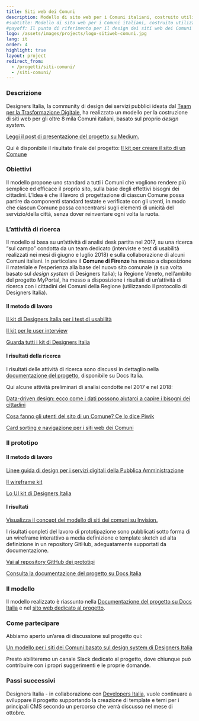 ```yaml
---
title: Siti web dei Comuni
description: Modello di sito web per i Comuni italiani, costruito utilizzando il design system di Designers Italia.
#subtitle: Modello di sito web per i Comuni italiani, costruito utilizzando il design system di Designers Italia
#payoff: Il punto di riferimento per il design dei siti web dei Comuni
logo: /assets/images/projects/logo-sitiweb-comuni.jpg
lang: it
order: 4
highlight: true
layout: project
redirect_from:
  - /progetti/siti-comuni/
  - /siti-comuni/
---
```


### Descrizione
Designers Italia, la community di design dei servizi pubblici ideata dal [Team per la Trasformazione Digitale](https://teamdigitale.governo.it/), ha realizzato un modello per la costruzione di siti web per gli oltre 8 mila Comuni italiani, basato sul proprio *design system*.

[Leggi il post di presentazione del progetto su Medium.](https://medium.com/team-per-la-trasformazione-digitale/modello-standard-sito-web-comuni-design-prototipo-mobile-first-open-source-organizzazione-contenuti-38b330e695a1)

Qui è disponibile il risultato finale del progetto:
[Il kit per creare il sito di un Comune](https://designers.italia.it/kit/comuni/)

### Obiettivi

Il modello propone uno standard a tutti i Comuni che vogliono rendere più semplice ed efficace il proprio sito, sulla base degli effettivi bisogni dei cittadini. L’idea è che il lavoro di progettazione di ciascun Comune possa partire da componenti standard testate e verificate con gli utenti, in modo che ciascun Comune possa concentrarsi sugli elementi di unicità del servizio/della città, senza dover reinventare ogni volta la ruota.

### L’attività di ricerca

Il modello si basa su un’attività di analisi desk partita nel 2017, su una ricerca “sul campo” condotta da un team dedicato (interviste e test di usabilità realizzati nei mesi di giugno e luglio 2018) e sulla collaborazione di alcuni Comuni italiani. In particolare il **Comune di Firenze** ha messo a disposizione il materiale e l’esperienza alla base del nuovo sito comunale (a sua volta basato sul *design system* di Designers Italia); la Regione Veneto, nell’ambito del progetto MyPortal, ha messo a disposizione i risultati di un’attività di ricerca con i cittadini dei Comuni della Regione (utilizzando il protocollo di Designers Italia).

#### Il metodo di lavoro

[Il kit di Designers Italia per i test di usabilità](https://designers.italia.it/kit/web-toolkit/)

[Il kit per le user interview](https://designers.italia.it/kit/user-interviews/)

[Guarda tutti i kit di Designers Italia](https://designers.italia.it/kit/)

#### I risultati della ricerca

I risultati delle attività di ricerca sono discussi in dettaglio nella [documentazione del progetto](https://docs.italia.it/italia/designers-italia/design-comuni-docs), disponibile su Docs Italia.

Qui alcune attività preliminari di analisi condotte nel 2017 e nel 2018:

[Data-driven design: ecco come i dati possono aiutarci a capire i bisogni dei cittadini](https://medium.com/designers-italia/data-driven-design-ecco-come-i-dati-possono-aiutarci-a-capire-i-bisogni-dei-cittadini-38f04d898f4d)

[Cosa fanno gli utenti del sito di un Comune? Ce lo dice Piwik](https://medium.com/designers-italia/cosa-fanno-gli-utenti-del-sito-di-un-comune-ce-lo-dice-piwik-dedc67504b35)

[Card sorting e navigazione per i siti web dei Comuni](https://medium.com/designers-italia/card-sorting-e-navigazione-per-i-siti-web-dei-comuni-f4ae175b84c4)

### Il prototipo

#### Il metodo di lavoro

[Linee guida di design per i servizi digitali della Pubblica Amministrazione](https://designers.italia.it/guide/)

[Il wireframe kit](https://designers.italia.it/kit/wireframe-kit/)

[Lo UI kit di Designers Italia](https://designers.italia.it/kit/ui-kit/)

#### I risultati

[Visualizza il concept del modello di siti dei comuni su Invision.](https://invis.io/Q2OTF1RMNUB)

I risultati conpleti del lavoro di prototipazione sono pubblicati sotto forma di un wireframe interattivo a media definizione e template sketch ad alta definizione in un repository GitHub, adeguatamente supportati da documentazione.

[Vai al repository GitHub dei prototipi](https://github.com/italia/design-comuni-prototipi)

[Consulta la documentazione del progetto su Docs Italia](https://docs.italia.it/italia/designers-italia/design-comuni-docs)

### Il modello
Il modello realizzato è riassunto nella [Documentazione del progetto su Docs Italia](https://docs.italia.it/italia/designers-italia/design-comuni-docs) e nel [sito web dedicato al progetto](https://italia.github.io/design-comuni-prototipi/).

### Come partecipare

Abbiamo aperto un’area di discussione sul progetto qui:

[Un modello per i siti dei Comuni basato sul design system di Designers Italia](https://forum.italia.it/t/un-modello-per-i-siti-dei-comuni-basato-sul-design-system-di-designers-italia/4468)

Presto abiliteremo un canale Slack dedicato al progetto, dove chiunque può contribuire con i propri suggerimenti e le proprie domande.

### Passi successivi

Designers Italia - in collaborazione con [Developers Italia](https://developers.italia.it/), vuole continuare a sviluppare il progetto supportando la creazione di template e temi per i principali CMS secondo un percorso che verrà discusso nel mese di ottobre.
